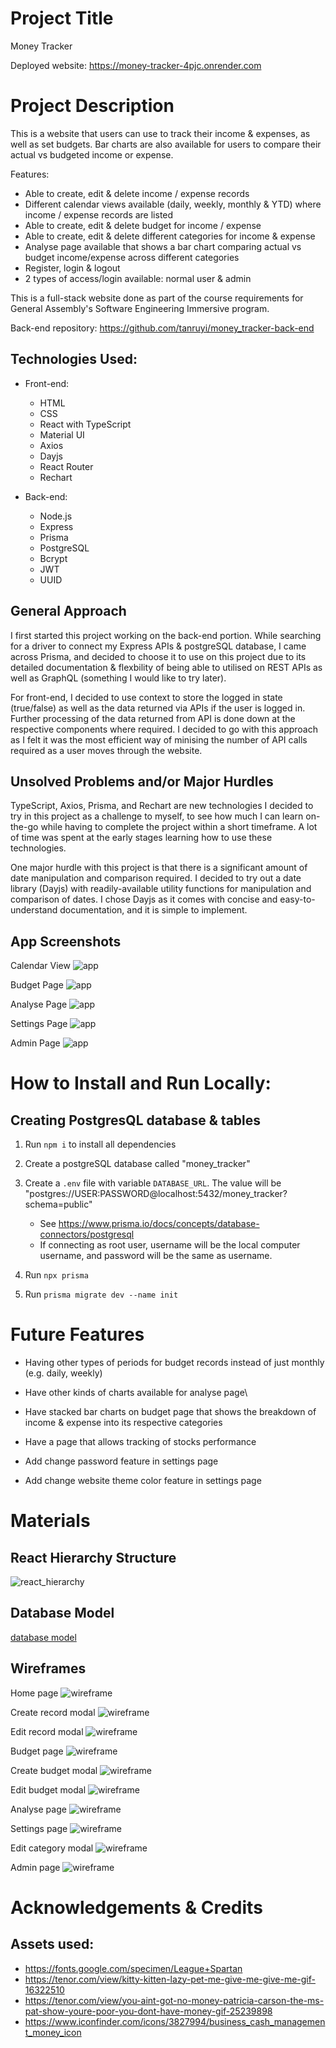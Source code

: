 <!-- @format -->

# Project Title

Money Tracker

Deployed website: https://money-tracker-4pjc.onrender.com

# Project Description

This is a website that users can use to track their income & expenses, as well as set budgets. Bar charts are also available for users to compare their actual vs budgeted income or expense.

Features:

-   Able to create, edit & delete income / expense records
-   Different calendar views available (daily, weekly, monthly & YTD) where income / expense records are listed
-   Able to create, edit & delete budget for income / expense
-   Able to create, edit & delete different categories for income & expense
-   Analyse page available that shows a bar chart comparing actual vs budget income/expense across different categories
-   Register, login & logout
-   2 types of access/login available: normal user & admin

This is a full-stack website done as part of the course requirements for General Assembly's Software Engineering Immersive program.

Back-end repository: https://github.com/tanruyi/money_tracker-back-end

## Technologies Used:

-   Front-end:

    -   HTML
    -   CSS
    -   React with TypeScript
    -   Material UI
    -   Axios
    -   Dayjs
    -   React Router
    -   Rechart

-   Back-end:
    -   Node.js
    -   Express
    -   Prisma
    -   PostgreSQL
    -   Bcrypt
    -   JWT
    -   UUID

## General Approach

I first started this project working on the back-end portion. While searching for a driver to connect my Express APIs & postgreSQL database, I came across Prisma, and decided to choose it to use on this project due to its detailed documentation & flexbility of being able to utilised on REST APIs as well as GraphQL (something I would like to try later).

For front-end, I decided to use context to store the logged in state (true/false) as well as the data returned via APIs if the user is logged in. Further processing of the data returned from API is done down at the respective components where required. I decided to go with this approach as I felt it was the most efficient way of minising the number of API calls required as a user moves through the website.

## Unsolved Problems and/or Major Hurdles

TypeScript, Axios, Prisma, and Rechart are new technologies I decided to try in this project as a challenge to myself, to see how much I can learn on-the-go while having to complete the project within a short timeframe. A lot of time was spent at the early stages learning how to use these technologies.

One major hurdle with this project is that there is a significant amount of date manipulation and comparison required. I decided to try out a date library (Dayjs) with readily-available utility functions for manipulation and comparison of dates. I chose Dayjs as it comes with concise and easy-to-understand documentation, and it is simple to implement.

## App Screenshots

Calendar View
![app](/images/app_calendar.png)

Budget Page
![app](/images/app_budget.png)

Analyse Page
![app](/images/app_analyse.png)

Settings Page
![app](/images/app_settings.png)

Admin Page
![app](/images/app_admin.png)

# How to Install and Run Locally:

## Creating PostgresQL database & tables

1. Run `npm i` to install all dependencies

2. Create a postgreSQL database called "money_tracker"

3. Create a `.env` file with variable `DATABASE_URL`. The value will be "postgres://USER:PASSWORD@localhost:5432/money_tracker?schema=public"

    - See https://www.prisma.io/docs/concepts/database-connectors/postgresql
    - If connecting as root user, username will be the local computer username, and password will be the same as username.

4. Run `npx prisma`

5. Run `prisma migrate dev --name init`

# Future Features

-   Having other types of periods for budget records instead of just monthly (e.g. daily, weekly)

-   Have other kinds of charts available for analyse page\

-   Have stacked bar charts on budget page that shows the breakdown of income & expense into its respective categories

-   Have a page that allows tracking of stocks performance

-   Add change password feature in settings page

-   Add change website theme color feature in settings page

# Materials

## React Hierarchy Structure

![react_hierarchy](/images/react_hierarchy.png)

## Database Model

[database model](https://drawsql.app/teams/ruyi/diagrams/money-tracker)

## Wireframes

Home page
![wireframe](/images/wireframe_home.png)

Create record modal
![wireframe](/images/wireframe_createRecordModal.png)

Edit record modal
![wireframe](/images/wireframe_editRecordModal.png)

Budget page
![wireframe](/images/wireframe_budget.png)

Create budget modal
![wireframe](/images/wireframe_createBudgetModal.png)

Edit budget modal
![wireframe](/images/wireframe_editBudgetModal.png)

Analyse page
![wireframe](/images/wireframe_analyse.png)

Settings page
![wireframe](/images/wireframe_settings.png)

Edit category modal
![wireframe](/images/wireframe_editCategoryModal.png)

Admin page
![wireframe](/images/wireframe_admin.png)

# Acknowledgements & Credits

## Assets used:

-   https://fonts.google.com/specimen/League+Spartan
-   https://tenor.com/view/kitty-kitten-lazy-pet-me-give-me-give-me-gif-16322510
-   https://tenor.com/view/you-aint-got-no-money-patricia-carson-the-ms-pat-show-youre-poor-you-dont-have-money-gif-25239898
-   https://www.iconfinder.com/icons/3827994/business_cash_management_money_icon
